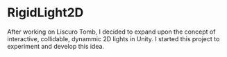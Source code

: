 # RigidLight2D

After working on Liscuro Tomb, I decided to expand upon the concept of interactive, collidable, dynammic 2D lights in Unity.
I started this project to experiment and develop this idea.
